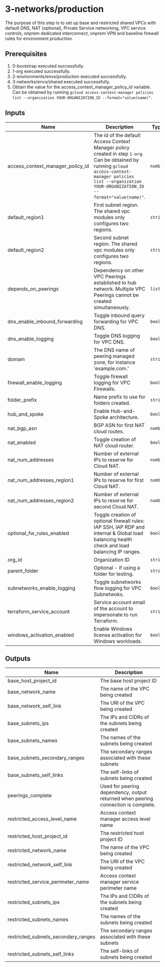 # 3-networks/production

The purpose of this step is to set up base and restricted shared VPCs with default DNS, NAT (optional), Private Service networking, VPC service controls, onprem dedicated interconnect, onprem VPN and baseline firewall rules for environment production.

## Prerequisites

1. 0-bootstrap executed successfully.
1. 1-org executed successfully.
1. 2-environments/envs/production executed successfully.
1. 3-networks/envs/shared executed successfully.
1. Obtain the value for the access_context_manager_policy_id variable. Can be obtained by running `gcloud access-context-manager policies list --organization YOUR-ORGANIZATION_ID --format="value(name)"`.

<!-- BEGINNING OF PRE-COMMIT-TERRAFORM DOCS HOOK -->
## Inputs

| Name | Description | Type | Default | Required |
|------|-------------|------|---------|:--------:|
| access\_context\_manager\_policy\_id | The id of the default Access Context Manager policy created in step `1-org`. Can be obtained by running `gcloud access-context-manager policies list --organization YOUR-ORGANIZATION_ID --format="value(name)"`. | `number` | n/a | yes |
| default\_region1 | First subnet region. The shared vpc modules only configures two regions. | `string` | n/a | yes |
| default\_region2 | Second subnet region. The shared vpc modules only configures two regions. | `string` | n/a | yes |
| depends\_on\_peerings | Dependency on other VPC Peerings established to hub network. Multiple VPC Peerings cannot be created simultaneously. | `list` | `[]` | no |
| dns\_enable\_inbound\_forwarding | Toggle inbound query forwarding for VPC DNS. | `bool` | `true` | no |
| dns\_enable\_logging | Toggle DNS logging for VPC DNS. | `bool` | `true` | no |
| domain | The DNS name of peering managed zone, for instance 'example.com.' | `string` | n/a | yes |
| firewall\_enable\_logging | Toggle firewall logging for VPC Firewalls. | `bool` | `true` | no |
| folder\_prefix | Name prefix to use for folders created. | `string` | `"fldr"` | no |
| hub\_and\_spoke | Enable Hub-and-Spoke architecture. | `bool` | `false` | no |
| nat\_bgp\_asn | BGP ASN for first NAT cloud routes. | `number` | `64514` | no |
| nat\_enabled | Toggle creation of NAT cloud router. | `bool` | `false` | no |
| nat\_num\_addresses | Number of external IPs to reserve for Cloud NAT. | `number` | `2` | no |
| nat\_num\_addresses\_region1 | Number of external IPs to reserve for first Cloud NAT. | `number` | `2` | no |
| nat\_num\_addresses\_region2 | Number of external IPs to reserve for second Cloud NAT. | `number` | `2` | no |
| optional\_fw\_rules\_enabled | Toggle creation of optional firewall rules: IAP SSH, IAP RDP and Internal & Global load balancing health check and load balancing IP ranges. | `bool` | `false` | no |
| org\_id | Organization ID | `string` | n/a | yes |
| parent\_folder | Optional - if using a folder for testing. | `string` | `""` | no |
| subnetworks\_enable\_logging | Toggle subnetworks flow logging for VPC Subnetwoks. | `bool` | `true` | no |
| terraform\_service\_account | Service account email of the account to impersonate to run Terraform. | `string` | n/a | yes |
| windows\_activation\_enabled | Enable Windows license activation for Windows workloads. | `bool` | `false` | no |

## Outputs

| Name | Description |
|------|-------------|
| base\_host\_project\_id | The base host project ID |
| base\_network\_name | The name of the VPC being created |
| base\_network\_self\_link | The URI of the VPC being created |
| base\_subnets\_ips | The IPs and CIDRs of the subnets being created |
| base\_subnets\_names | The names of the subnets being created |
| base\_subnets\_secondary\_ranges | The secondary ranges associated with these subnets |
| base\_subnets\_self\_links | The self-links of subnets being created |
| peerings\_complete | Used for peering dependency, output returned when peering connection is complete. |
| restricted\_access\_level\_name | Access context manager access level name |
| restricted\_host\_project\_id | The restricted host project ID |
| restricted\_network\_name | The name of the VPC being created |
| restricted\_network\_self\_link | The URI of the VPC being created |
| restricted\_service\_perimeter\_name | Access context manager service perimeter name |
| restricted\_subnets\_ips | The IPs and CIDRs of the subnets being created |
| restricted\_subnets\_names | The names of the subnets being created |
| restricted\_subnets\_secondary\_ranges | The secondary ranges associated with these subnets |
| restricted\_subnets\_self\_links | The self-links of subnets being created |

<!-- END OF PRE-COMMIT-TERRAFORM DOCS HOOK -->
